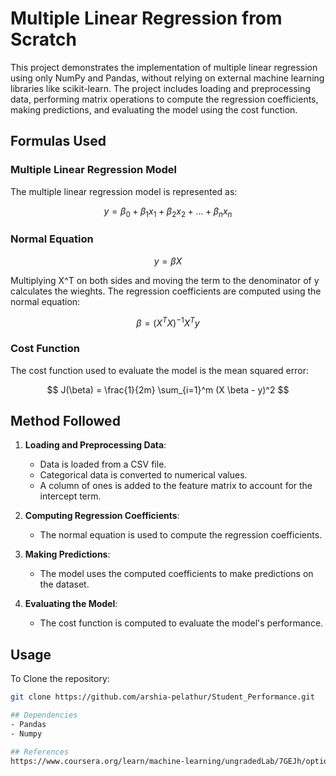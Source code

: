 # Multiple Linear Regression from Scratch

This project demonstrates the implementation of multiple linear regression using only NumPy and Pandas, without relying on external machine learning libraries like scikit-learn. The project includes loading and preprocessing data, performing matrix operations to compute the regression coefficients, making predictions, and evaluating the model using the cost function.


## Formulas Used

### Multiple Linear Regression Model

The multiple linear regression model is represented as:

$$ y = \beta_0 + \beta_1 x_1 + \beta_2 x_2 + \ldots + \beta_n x_n $$

### Normal Equation

$$ y = \beta X $$

Multiplying X^T on both sides and moving the term to the denominator of y calculates the wieghts. 
The regression coefficients are computed using the normal equation:

$$ \beta = (X^T X)^{-1} X^T y $$

### Cost Function

The cost function used to evaluate the model is the mean squared error:

$$ J(\beta) = \frac{1}{2m} \sum_{i=1}^m (X \beta - y)^2 $$

## Method Followed

1. **Loading and Preprocessing Data**:
   - Data is loaded from a CSV file.
   - Categorical data is converted to numerical values.
   - A column of ones is added to the feature matrix to account for the intercept term.

2. **Computing Regression Coefficients**:
   - The normal equation is used to compute the regression coefficients.

3. **Making Predictions**:
   - The model uses the computed coefficients to make predictions on the dataset.

4. **Evaluating the Model**:
   - The cost function is computed to evaluate the model's performance.

## Usage
To Clone the repository:
   ```bash
   git clone https://github.com/arshia-pelathur/Student_Performance.git

## Dependencies
- Pandas
- Numpy

## References
https://www.coursera.org/learn/machine-learning/ungradedLab/7GEJh/optional-lab-multiple-linear-regression
